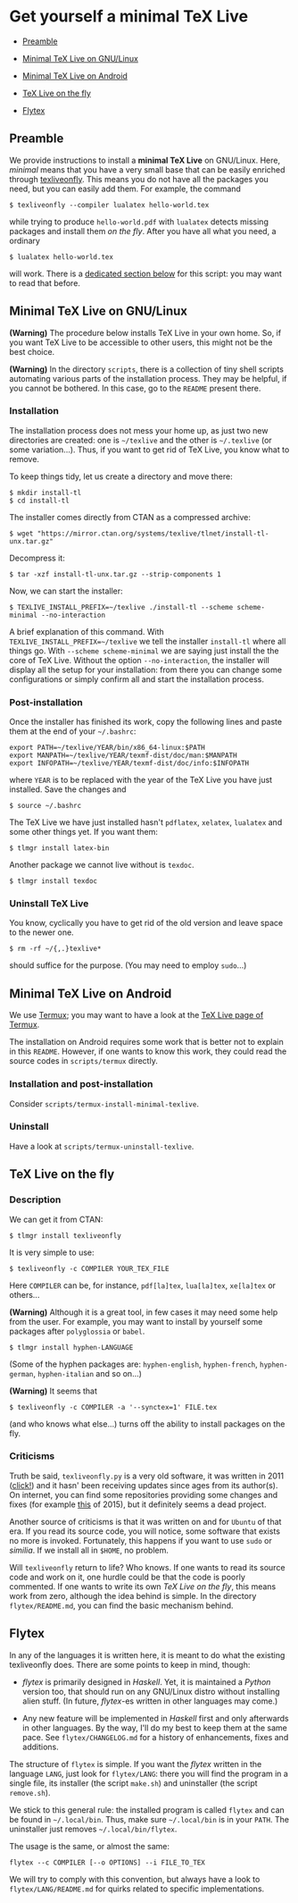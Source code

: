 # Get yourself a minimal TeX Live

* [Preamble](#preamble)

* [Minimal TeX Live on GNU/Linux](#minimal-tex-live-on-gnulinux)

* [Minimal TeX Live on Android](#minimal-tex-live-on-android)

* [TeX Live on the fly](#tex-live-on-the-fly)

* [Flytex](#flytex)



## Preamble

We provide instructions to install a **minimal TeX Live** on GNU/Linux. Here, *minimal* means that you have a very small base that can be easily enriched through [texliveonfly](https://www.ctan.org/pkg/texliveonfly). This means you do not have all the packages you need, but you can easily add them.
For example, the command
```
$ texliveonfly --compiler lualatex hello-world.tex
```
while trying to produce ```hello-world.pdf``` with ```lualatex``` detects missing packages and install them *on the fly*. After you have all what you need, a ordinary
```
$ lualatex hello-world.tex
```
will work. There is a [dedicated section below](#tex-live-on-the-fly) for this script: you may want to read that before.



## Minimal TeX Live on GNU/Linux

**(Warning)** The procedure below installs TeX Live in your own home. So, if you want TeX Live to be accessible to other users, this might not be the best choice.

**(Warning)** In the directory ```scripts```, there is a collection of tiny shell scripts automating various parts of the installation process. They may be helpful, if you cannot be bothered. In this case, go to the ```README``` present there.


### Installation

The installation process does not mess your home up, as just two new directories are created: one is ```~/texlive``` and the other is ```~/.texlive``` (or some variation...). Thus, if you want to get rid of TeX Live, you know what to remove.

To keep things tidy, let us create a directory and move there:
```
$ mkdir install-tl
$ cd install-tl
```
The installer comes directly from CTAN as a compressed archive:
```
$ wget "https://mirror.ctan.org/systems/texlive/tlnet/install-tl-unx.tar.gz"
```
Decompress it:
```
$ tar -xzf install-tl-unx.tar.gz --strip-components 1
```

Now, we can start the installer:
```
$ TEXLIVE_INSTALL_PREFIX=~/texlive ./install-tl --scheme scheme-minimal --no-interaction
```
A brief explanation of this command. With ```TEXLIVE_INSTALL_PREFIX=~/texlive``` we tell the installer ```install-tl``` where all things go. With ```--scheme scheme-minimal``` we are saying just install the the core of TeX Live. Without the option ```--no-interaction```, the installer will display all the setup for your installation: from there you can change some configurations or simply confirm all and start the installation process.


### Post-installation

Once the installer has finished its work, copy the following lines and paste them at the end of your ```~/.bashrc```:
```
export PATH=~/texlive/YEAR/bin/x86_64-linux:$PATH
export MANPATH=~/texlive/YEAR/texmf-dist/doc/man:$MANPATH
export INFOPATH=~/texlive/YEAR/texmf-dist/doc/info:$INFOPATH
```
where ```YEAR``` is to be replaced with the year of the TeX Live you have just installed. Save the changes and
```
$ source ~/.bashrc
```

The TeX Live we have just installed hasn't ```pdflatex```, ```xelatex```, ```lualatex``` and some other things yet. If you want them:
```
$ tlmgr install latex-bin
```

Another package we cannot live without is ```texdoc```.
```
$ tlmgr install texdoc
```


### Uninstall TeX Live

You know, cyclically you have to get rid of the old version and leave space to the newer one.
```
$ rm -rf ~/{,.}texlive*
```
should suffice for the purpose. (You may need to employ ```sudo```...)



## Minimal TeX Live on Android

We use [Termux](https://termux.dev/en/); you may want to have a look at the [TeX Live page of Termux](https://wiki.termux.com/wiki/TeX_Live).

The installation on Android requires some work that is better not to explain in this ```README```. However, if one wants to know this work, they could read the source codes in ```scripts/termux``` directly.


### Installation and post-installation

Consider ```scripts/termux-install-minimal-texlive```.


### Uninstall

Have a look at ```scripts/termux-uninstall-texlive```.



## TeX Live on the fly

### Description

We can get it from CTAN:
```
$ tlmgr install texliveonfly
```
It is very simple to use:
```
$ texliveonfly -c COMPILER YOUR_TEX_FILE
```
Here ```COMPILER``` can be, for instance, ```pdf[la]tex```, ```lua[la]tex```, ```xe[la]tex``` or others...

**(Warning)** Although it is a great tool, in few cases it may need some help from the user. For example, you may want to install by yourself some packages after ```polyglossia``` or ```babel```.
```
$ tlmgr install hyphen-LANGUAGE
```
(Some of the hyphen packages are: ```hyphen-english```, ```hyphen-french```, ```hyphen-german```, ```hyphen-italian``` and so on...)

**(Warning)** It seems that
```
$ texliveonfly -c COMPILER -a '--synctex=1' FILE.tex
```
(and who knows what else...) turns off the ability to install packages on the fly.


### Criticisms

Truth be said, ```texliveonfly.py``` is a very old software, it was written in 2011 ([click!](https://latex.org/forum/viewtopic.php?f=12&t=15194)) and it hasn' been receiving updates since ages from its author(s). On internet, you can find some repositories providing some changes and fixes (for example [this](https://github.com/maphy-psd/texliveonfly) of 2015), but it definitely seems a dead project.

Another source of criticisms is that it was written on and for ```Ubuntu``` of that era. If you read its source code, you will notice, some software that exists no more is invoked. Fortunately, this happens if you want to use ```sudo``` or *similia*. If we install all in ```$HOME```, no problem.

Will ```texliveonfly``` return to life? Who knows. If one wants to read its source code and work on it, one hurdle could be that the code is poorly commented. If one wants to write its own *TeX Live on the fly*, this means work from zero, although the idea behind is simple. In the directory ```flytex/README.md```, you can find the basic mechanism behind.



## Flytex

In any of the languages it is written here, it is meant to do what the existing texliveonfly does. There are some points to keep in mind, though:

* *flytex* is primarily designed in *Haskell*. Yet, it is maintained a *Python* version too, that should run on any GNU/Linux distro without installing alien stuff. (In future, *flytex*-es written in other languages may come.)

* Any new feature will be implemented in *Haskell* first and only afterwards in other languages. By the way, I'll do my best to keep them at the same pace. See ```flytex/CHANGELOG.md``` for a history of enhancements, fixes and additions.

The structure of ```flytex``` is simple. If you want the *flytex* written in the language ```LANG```, just look for ```flytex/LANG```: there you will find the program in a single file, its installer (the script ```make.sh```) and uninstaller (the script ```remove.sh```).

We stick to this general rule: the installed program is called ```flytex``` and can be found in ```~/.local/bin```. Thus, make sure ```~/.local/bin``` is in your ```PATH```. The uninstaller just removes ```~/.local/bin/flytex```.

The usage is the same, or almost the same:
```
flytex --c COMPILER [--o OPTIONS] --i FILE_TO_TEX
```
We will try to comply with this convention, but always have a look to ```flytex/LANG/README.md``` for quirks related to specific implementations.
